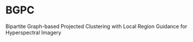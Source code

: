 # BGPC
Bipartite Graph-based Projected Clustering with Local Region Guidance for Hyperspectral Imagery
